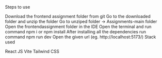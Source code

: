 Steps to use

Download the frontend assignment folder from git
Go to the downloaded folder and unzip the folder
Go to unziped folder -> Assignments-main folder
Open the frontendassignment folder in the IDE
Open the terminal and run command npm i or npm install
After installing all the dependencies run command npm run dev
Open the given url (eg. http://localhost:5173/)
Stack used

React JS
Vite
Tailwind CSS
